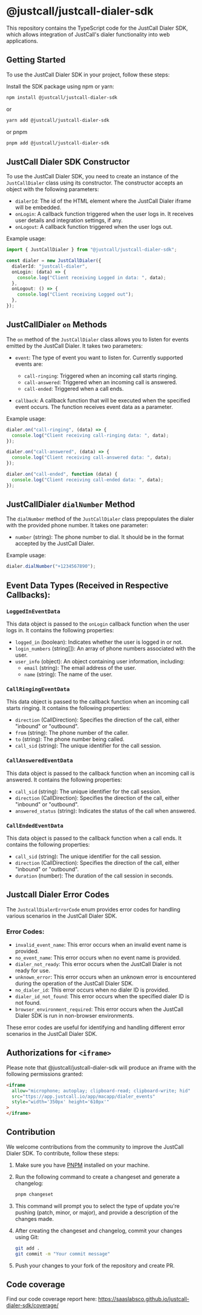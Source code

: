 # @justcall/justcall-dialer-sdk

This repository contains the TypeScript code for the JustCall Dialer SDK, which allows integration of JustCall's dialer functionality into web applications.

## Getting Started

To use the JustCall Dialer SDK in your project, follow these steps:

Install the SDK package using npm or yarn:

```bash
npm install @justcall/justcall-dialer-sdk
```

or

```bash
yarn add @justcall/justcall-dialer-sdk
```

or pnpm

```bash
pnpm add @justcall/justcall-dialer-sdk
```

## JustCall Dialer SDK Constructor

To use the JustCall Dialer SDK, you need to create an instance of the `JustCallDialer` class using its constructor. The constructor accepts an object with the following parameters:

- `dialerId`: The id of the HTML element where the JustCall Dialer iframe will be embedded.
- `onLogin`: A callback function triggered when the user logs in. It receives user details and integration settings, if any.
- `onLogout`: A callback function triggered when the user logs out.

Example usage:

```typescript
import { JustCallDialer } from "@justcall/justcall-dialer-sdk";

const dialer = new JustCallDialer({
  dialerId: "justcall-dialer",
  onLogin: (data) => {
    console.log("Client receiving Logged in data: ", data);
  },
  onLogout: () => {
    console.log("Client receiving Logged out");
  },
});
```

## JustCallDialer `on` Methods

The `on` method of the `JustCallDialer` class allows you to listen for events emitted by the JustCall Dialer. It takes two parameters:

- `event`: The type of event you want to listen for. Currently supported events are:

  - `call-ringing`: Triggered when an incoming call starts ringing.
  - `call-answered`: Triggered when an incoming call is answered.
  - `call-ended`: Triggered when a call ends.

- `callback`: A callback function that will be executed when the specified event occurs. The function receives event data as a parameter.

Example usage:

```typescript
dialer.on("call-ringing", (data) => {
  console.log("Client receiving call-ringing data: ", data);
});

dialer.on("call-answered", (data) => {
  console.log("Client receiving call-answered data: ", data);
});

dialer.on("call-ended", function (data) {
  console.log("Client receiving call-ended data: ", data);
});
```

## JustCallDialer `dialNumber` Method

The `dialNumber` method of the `JustCallDialer` class prepopulates the dialer with the provided phone number. It takes one parameter:

- `number` (string): The phone number to dial. It should be in the format accepted by the JustCall Dialer.

Example usage:

```typescript
dialer.dialNumber("+1234567890");
```

## Event Data Types (Received in Respective Callbacks):

### `LoggedInEventData`

This data object is passed to the `onLogin` callback function when the user logs in. It contains the following properties:

- `logged_in` (boolean): Indicates whether the user is logged in or not.
- `login_numbers` (string[]): An array of phone numbers associated with the user.
- `user_info` (object): An object containing user information, including:
  - `email` (string): The email address of the user.
  - `name` (string): The name of the user.

### `CallRingingEventData`

This data object is passed to the callback function when an incoming call starts ringing. It contains the following properties:

- `direction` (CallDirection): Specifies the direction of the call, either "inbound" or "outbound".
- `from` (string): The phone number of the caller.
- `to` (string): The phone number being called.
- `call_sid` (string): The unique identifier for the call session.

### `CallAnsweredEventData`

This data object is passed to the callback function when an incoming call is answered. It contains the following properties:

- `call_sid` (string): The unique identifier for the call session.
- `direction` (CallDirection): Specifies the direction of the call, either "inbound" or "outbound".
- `answered_status` (string): Indicates the status of the call when answered.

### `CallEndedEventData`

This data object is passed to the callback function when a call ends. It contains the following properties:

- `call_sid` (string): The unique identifier for the call session.
- `direction` (CallDirection): Specifies the direction of the call, either "inbound" or "outbound".
- `duration` (number): The duration of the call session in seconds.

## Justcall Dialer Error Codes

The `JustcallDialerErrorCode` enum provides error codes for handling various scenarios in the JustCall Dialer SDK.

### Error Codes:

- `invalid_event_name`: This error occurs when an invalid event name is provided.
- `no_event_name`: This error occurs when no event name is provided.
- `dialer_not_ready`: This error occurs when the JustCall Dialer is not ready for use.
- `unknown_error`: This error occurs when an unknown error is encountered during the operation of the JustCall Dialer SDK.
- `no_dialer_id`: This error occurs when no dialer ID is provided.
- `dialer_id_not_found`: This error occurs when the specified dialer ID is not found.
- `browser_environment_required`: This error occurs when the JustCall Dialer SDK is run in non-browser environments.

These error codes are useful for identifying and handling different error scenarios in the JustCall Dialer SDK.

## Authorizations for `<iframe>`

Please note that @justcall/justcall-dialer-sdk will produce an iframe with the following permissions granted:

```html
<iframe
  allow="microphone; autoplay; clipboard-read; clipboard-write; hid"
  src="ttps://app.justcall.io/app/macapp/dialer_events"
  style="width='350px' height='610px'"
>
</iframe>
```

## Contribution

We welcome contributions from the community to improve the JustCall Dialer SDK. To contribute, follow these steps:

1. Make sure you have [PNPM](https://pnpm.io/) installed on your machine.

2. Run the following command to create a changeset and generate a changelog:

   ```bash
   pnpm changeset
   ```

3. This command will prompt you to select the type of update you're pushing (patch, minor, or major), and provide a description of the changes made.

4. After creating the changeset and changelog, commit your changes using Git:

   ```bash
   git add .
   git commit -m "Your commit message"
   ```

5. Push your changes to your fork of the repository and create PR.

## Code coverage

Find our code coverage report here: https://saaslabsco.github.io/justcall-dialer-sdk/coverage/
